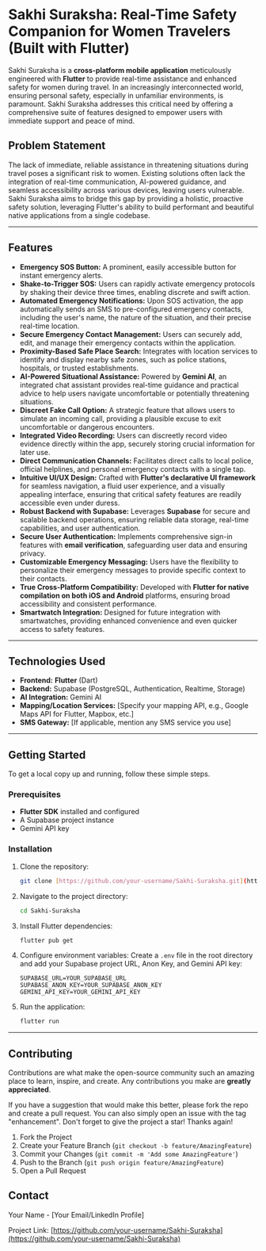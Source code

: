 # Sakhi Suraksha: Real-Time Safety Companion for Women Travelers (Built with Flutter)

Sakhi Suraksha is a **cross-platform mobile application** meticulously engineered with **Flutter** to provide real-time assistance and enhanced safety for women during travel. In an increasingly interconnected world, ensuring personal safety, especially in unfamiliar environments, is paramount. Sakhi Suraksha addresses this critical need by offering a comprehensive suite of features designed to empower users with immediate support and peace of mind.

## Problem Statement

The lack of immediate, reliable assistance in threatening situations during travel poses a significant risk to women. Existing solutions often lack the integration of real-time communication, AI-powered guidance, and seamless accessibility across various devices, leaving users vulnerable. Sakhi Suraksha aims to bridge this gap by providing a holistic, proactive safety solution, leveraging Flutter's ability to build performant and beautiful native applications from a single codebase.

---

## Features

* **Emergency SOS Button:** A prominent, easily accessible button for instant emergency alerts.
* **Shake-to-Trigger SOS:** Users can rapidly activate emergency protocols by shaking their device three times, enabling discrete and swift action.
* **Automated Emergency Notifications:** Upon SOS activation, the app automatically sends an SMS to pre-configured emergency contacts, including the user's name, the nature of the situation, and their precise real-time location.
* **Secure Emergency Contact Management:** Users can securely add, edit, and manage their emergency contacts within the application.
* **Proximity-Based Safe Place Search:** Integrates with location services to identify and display nearby safe zones, such as police stations, hospitals, or trusted establishments.
* **AI-Powered Situational Assistance:** Powered by **Gemini AI**, an integrated chat assistant provides real-time guidance and practical advice to help users navigate uncomfortable or potentially threatening situations.
* **Discreet Fake Call Option:** A strategic feature that allows users to simulate an incoming call, providing a plausible excuse to exit uncomfortable or dangerous encounters.
* **Integrated Video Recording:** Users can discreetly record video evidence directly within the app, securely storing crucial information for later use.
* **Direct Communication Channels:** Facilitates direct calls to local police, official helplines, and personal emergency contacts with a single tap.
* **Intuitive UI/UX Design:** Crafted with **Flutter's declarative UI framework** for seamless navigation, a fluid user experience, and a visually appealing interface, ensuring that critical safety features are readily accessible even under duress.
* **Robust Backend with Supabase:** Leverages **Supabase** for secure and scalable backend operations, ensuring reliable data storage, real-time capabilities, and user authentication.
* **Secure User Authentication:** Implements comprehensive sign-in features with **email verification**, safeguarding user data and ensuring privacy.
* **Customizable Emergency Messaging:** Users have the flexibility to personalize their emergency messages to provide specific context to their contacts.
* **True Cross-Platform Compatibility:** Developed with **Flutter for native compilation on both iOS and Android** platforms, ensuring broad accessibility and consistent performance.
* **Smartwatch Integration:** Designed for future integration with smartwatches, providing enhanced convenience and even quicker access to safety features.

---

## Technologies Used

* **Frontend:** **Flutter** (Dart)
* **Backend:** Supabase (PostgreSQL, Authentication, Realtime, Storage)
* **AI Integration:** Gemini AI
* **Mapping/Location Services:** [Specify your mapping API, e.g., Google Maps API for Flutter, Mapbox, etc.]
* **SMS Gateway:** [If applicable, mention any SMS service you use]

---

## Getting Started

To get a local copy up and running, follow these simple steps.

### Prerequisites

* **Flutter SDK** installed and configured
* A Supabase project instance
* Gemini API key

### Installation

1.  Clone the repository:
    ```bash
    git clone [https://github.com/your-username/Sakhi-Suraksha.git](https://github.com/your-username/Sakhi-Suraksha.git)
    ```
2.  Navigate to the project directory:
    ```bash
    cd Sakhi-Suraksha
    ```
3.  Install Flutter dependencies:
    ```bash
    flutter pub get
    ```
4.  Configure environment variables:
    Create a `.env` file in the root directory and add your Supabase project URL, Anon Key, and Gemini API key:
    ```
    SUPABASE_URL=YOUR_SUPABASE_URL
    SUPABASE_ANON_KEY=YOUR_SUPABASE_ANON_KEY
    GEMINI_API_KEY=YOUR_GEMINI_API_KEY
    ```
5.  Run the application:
    ```bash
    flutter run
    ```

---

## Contributing

Contributions are what make the open-source community such an amazing place to learn, inspire, and create. Any contributions you make are **greatly appreciated**.

If you have a suggestion that would make this better, please fork the repo and create a pull request. You can also simply open an issue with the tag "enhancement".
Don't forget to give the project a star! Thanks again!

1.  Fork the Project
2.  Create your Feature Branch (`git checkout -b feature/AmazingFeature`)
3.  Commit your Changes (`git commit -m 'Add some AmazingFeature'`)
4.  Push to the Branch (`git push origin feature/AmazingFeature`)
5.  Open a Pull Request

## Contact

Your Name - [Your Email/LinkedIn Profile]

Project Link: [https://github.com/your-username/Sakhi-Suraksha](https://github.com/your-username/Sakhi-Suraksha)
